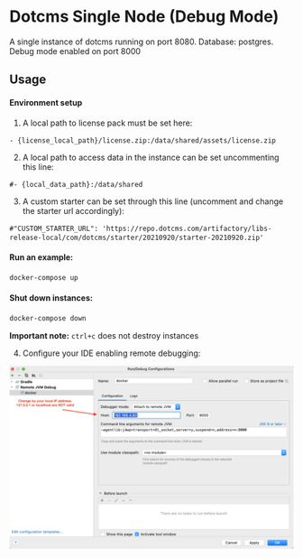 # Dotcms Single Node (Debug Mode)

A single instance of dotcms running on port 8080. Database: postgres. Debug mode enabled on port 8000

## Usage

#### Environment setup


1) A local path to license pack must be set here:

```
- {license_local_path}/license.zip:/data/shared/assets/license.zip
```

2) A local path to access data in the instance can be set uncommenting this line: 

```
#- {local_data_path}:/data/shared
```

3) A custom starter can be set through this line (uncomment and change the starter url accordingly): 

```
#"CUSTOM_STARTER_URL": 'https://repo.dotcms.com/artifactory/libs-release-local/com/dotcms/starter/20210920/starter-20210920.zip'
```

#### Run an example:

```bash
docker-compose up
```

#### Shut down instances:

```bash
docker-compose down
```

**Important note:** `ctrl+c` does not destroy instances


4) Configure your IDE enabling remote debugging:

![Remote Debugging](https://github.com/dotCMS/core/blob/new-docker-compose-examples/docker/docker-compose-examples/single-node-debug-mode/Intellij%20Debug%20Mode.png?raw=true)





